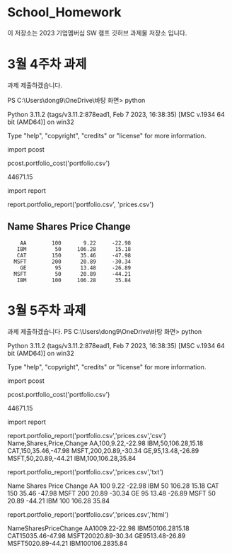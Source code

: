 # School_Homework
이 저장소는 2023 기업멤버십 SW 캠프 깃허브 과제물 저장소 입니다.

# 3월 4주차 과제
과제 제출하겠습니다.

PS C:\Users\dong9\OneDrive\바탕 화면> python

Python 3.11.2 (tags/v3.11.2:878ead1, Feb  7 2023, 16:38:35) [MSC v.1934 64 bit (AMD64)] on win32

Type "help", "copyright", "credits" or "license" for more information.

import pcost

pcost.portfolio_cost('portfolio.csv')

44671.15

import report

report.portfolio_report('portfolio.csv', 'prices.csv')
 
   Name      Shares     Price      Change
-------------------------------------------
        AA        100       9.22     -22.98
       IBM         50     106.28      15.18
       CAT        150      35.46     -47.98
      MSFT        200      20.89     -30.34
        GE         95      13.48     -26.89
      MSFT         50      20.89     -44.21
       IBM        100     106.28      35.84

# 3월 5주차 과제
과제 제출하겠습니다.
PS C:\Users\dong9\OneDrive\바탕 화면> python

Python 3.11.2 (tags/v3.11.2:878ead1, Feb  7 2023, 16:38:35) [MSC v.1934 64 bit (AMD64)] on win32

Type "help", "copyright", "credits" or "license" for more information.

import pcost

pcost.portfolio_cost('portfolio.csv')

44671.15

import report

report.portfolio_report('portfolio.csv','prices.csv','csv')
Name,Shares,Price,Change
AA,100,9.22,-22.98
IBM,50,106.28,15.18
CAT,150,35.46,-47.98
MSFT,200,20.89,-30.34
GE,95,13.48,-26.89
MSFT,50,20.89,-44.21
IBM,100,106.28,35.84

report.portfolio_report('portfolio.csv','prices.csv','txt')
   
   Name      Shares     Price      Change
        AA        100       9.22     -22.98
       IBM         50     106.28      15.18
       CAT        150      35.46     -47.98
      MSFT        200      20.89     -30.34
        GE         95      13.48     -26.89
      MSFT         50      20.89     -44.21
       IBM        100     106.28      35.84
       
report.portfolio_report('portfolio.csv','prices.csv','html') 
<tr><th>Name</th><th>Shares</th><th>Price</th><th>Change</th></tr>
<tr><td>AA</td><td>100</td><td>9.22</td><td>-22.98</td></tr>
<tr><td>IBM</td><td>50</td><td>106.28</td><td>15.18</td></tr>
<tr><td>CAT</td><td>150</td><td>35.46</td><td>-47.98</td></tr>
<tr><td>MSFT</td><td>200</td><td>20.89</td><td>-30.34</td></tr>
<tr><td>GE</td><td>95</td><td>13.48</td><td>-26.89</td></tr>
<tr><td>MSFT</td><td>50</td><td>20.89</td><td>-44.21</td></tr>
<tr><td>IBM</td><td>100</td><td>106.28</td><td>35.84</td></tr>









